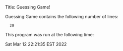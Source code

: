 Title: Guessing Game!

Guessing Game contains the following number of lines:

      20

This program was run at the following time:

Sat Mar 12 22:21:35 EST 2022

